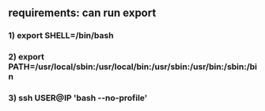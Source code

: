 ## requirements: can run export

### 1) export SHELL=/bin/bash

### 2) export PATH=/usr/local/sbin:/usr/local/bin:/usr/sbin:/usr/bin:/sbin:/bin

### 3) ssh USER@IP 'bash --no-profile'
